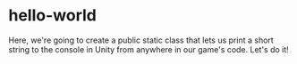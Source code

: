 # hello-world
Here, we're going to create a public static class that 
lets us print a short string to the console in Unity
from anywhere in our game's code. Let's do it!

